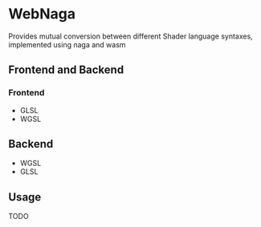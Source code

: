 # WebNaga

Provides mutual conversion between different Shader language syntaxes, implemented using naga and wasm

## Frontend and Backend
### Frontend
- GLSL
- WGSL

## Backend
- WGSL
- GLSL

## Usage
TODO

